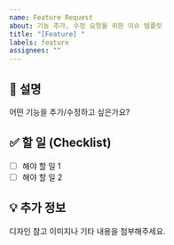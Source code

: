 ```yaml
---
name: Feature Request
about: 기능 추가, 수정 요청을 위한 이슈 템플릿
title: "[Feature] "
labels: feature
assignees: ""
---
```


## 📌 설명

어떤 기능을 추가/수정하고 싶은가요?

## ✅ 할 일 (Checklist)

- [ ] 해야 할 일 1
- [ ] 해야 할 일 2

## 💡 추가 정보

디자인 참고 이미지나 기타 내용을 첨부해주세요.

```

```
